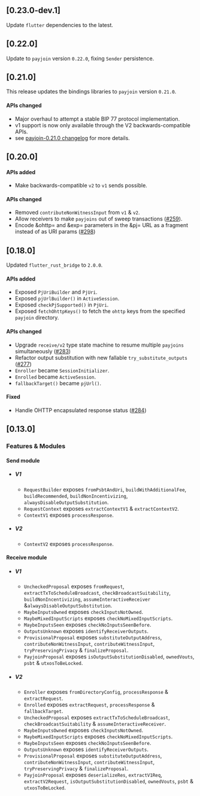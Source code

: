 ## [0.23.0-dev.1]

Update `flutter` dependencies to the latest.

## [0.22.0]

Update to `payjoin` version `0.22.0`, fixing `Sender` persistence.

## [0.21.0]

This release updates the bindings libraries to `payjoin` version `0.21.0`.

#### APIs changed

- Major overhaul to attempt a stable BIP 77 protocol implementation.
- v1 support is now only available through the V2 backwards-compatible APIs.
- see [payjoin-0.21.0 changelog](https://github.com/payjoin/rust-payjoin/blob/master/payjoin/CHANGELOG.md#0210) for more details.

## [0.20.0]

#### APIs added

- Make backwards-compatible `v2` to `v1` sends possible.

#### APIs changed

- Removed `contributeNonWitnessInput` from `v1` & `v2`.
- Allow receivers to make `payjoins` out of sweep transactions ([#259](https://github.com/payjoin/rust-payjoin/pull/259)).
- Encode &ohttp= and &exp= parameters in the &pj= URL as a fragment instead of as URI params ([#298](https://github.com/payjoin/rust-payjoin/pull/298))

## [0.18.0]

Updated `flutter_rust_bridge` to `2.0.0`.

#### APIs added

- Exposed `PjUriBuilder` and `PjUri`.
- Exposed `pjUrlBuilder()` in `ActiveSession`.
- Exposed `checkPjSupported()` in `PjUri`.
- Exposed `fetchOhttpKeys()` to fetch the `ohttp` keys from the specified `payjoin` directory.

#### APIs changed

- Upgrade `receive/v2` type state machine to resume multiple `payjoins` simultaneously ([#283](https://github.com/payjoin/rust-payjoin/pull/283))
- Refactor output substitution with new fallable `try_substitute_outputs` ([#277](https://github.com/payjoin/rust-payjoin/pull/277))
- `Enroller` became `SessionInitializer`.
- `Enrolled` became `ActiveSession`.
- `fallbackTarget()` became `pjUrl()`.

#### Fixed

- Handle OHTTP encapsulated response status ([#284](https://github.com/payjoin/rust-payjoin/pull/284))

## [0.13.0]

### Features & Modules

#### Send module

- ##### V1
  - `RequestBuilder` exposes `fromPsbtAndUri`, `buildWithAdditionalFee`, `buildRecommended`, `buildNonIncentivizing`, `alwaysDisableOutputSubstitution`.
  - `RequestContext` exposes `extractContextV1` & `extractContextV2`.
  - `ContextV1` exposes `processResponse`.
- ##### V2
  - `ContextV2` exposes `processResponse`.

#### Receive module

- ##### V1
  - `UncheckedProposal` exposes `fromRequest`, `extractTxToScheduleBroadcast`, `checkBroadcastSuitability`, `buildNonIncentivizing`,
    `assumeInteractiveReceiver` &`alwaysDisableOutputSubstitution`.
  - `MaybeInputsOwned` exposes `checkInputsNotOwned`.
  - `MaybeMixedInputScripts` exposes `checkNoMixedInputScripts`.
  - `MaybeInputsSeen` exposes `checkNoInputsSeenBefore`.
  - `OutputsUnknown` exposes `identifyReceiverOutputs`.
  - `ProvisionalProposal` exposes `substituteOutputAddress`, `contributeNonWitnessInput`, `contributeWitnessInput`, `tryPreservingPrivacy` &
    `finalizeProposal`.
  - `PayjoinProposal` exposes `isOutputSubstitutionDisabled`, `ownedVouts`, `psbt` & `utxosToBeLocked`.
- ##### V2
  - `Enroller` exposes `fromDirectoryConfig`, `processResponse` & `extractRequest`.
  - `Enrolled` exposes `extractRequest`, `processResponse` & `fallbackTarget`.
  - `UncheckedProposal` exposes `extractTxToScheduleBroadcast`, `checkBroadcastSuitability` & `assumeInteractiveReceiver`.
  - `MaybeInputsOwned` exposes `checkInputsNotOwned`.
  - `MaybeMixedInputScripts` exposes `checkNoMixedInputScripts`.
  - `MaybeInputsSeen` exposes `checkNoInputsSeenBefore`.
  - `OutputsUnknown` exposes `identifyReceiverOutputs`.
  - `ProvisionalProposal` exposes `substituteOutputAddress`, `contributeNonWitnessInput`, `contributeWitnessInput`, `tryPreservingPrivacy` &
    `finalizeProposal`.
  - `PayjoinProposal` exposes `deserializeRes`, `extractV1Req`, `extractV2Request`, `isOutputSubstitutionDisabled`, `ownedVouts`, `psbt` &
    `utxosToBeLocked`.
